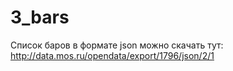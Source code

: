 # 3_bars
Список баров в формате json можно скачать тут: http://data.mos.ru/opendata/export/1796/json/2/1
